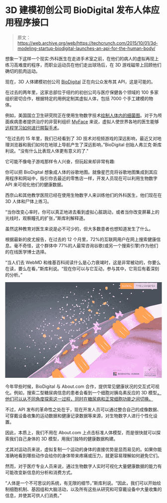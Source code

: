 # 3D 建模初创公司 BioDigital 发布人体应用程序接口

> 原文：<https://web.archive.org/web/https://techcrunch.com/2015/10/01/3d-modeling-startup-biodigital-launches-an-api-for-the-human-body/>

想象一下这样一个现实:外科医生在走进手术室之前，在他们的病人的虚拟再现上练习高难度的程序，而职业运动员在他们走出球场后，在 3D 游戏磁带上回顾他们确切的肌肉运动。

现在，3D 人体建模初创公司 [BioDigital](https://web.archive.org/web/20230227002611/https://www.biodigital.com/) 正在向公众发布其 API，这是可能的。

在过去的两年里，这家总部位于纽约的初创公司与医疗保健各个领域的 100 多家组织密切合作，根据特定的用例定制其虚拟人体，包括 7000 个手工建模的物体。

例如，美国国立卫生研究院正在使用生物数字技术[绘制人体内的细菌图](https://web.archive.org/web/20230227002611/https://www.youtube.com/embed/0CQ1Kyw4iv0)。对于为颅面疾病患者提供治疗的非营利组织 [MyFace](https://web.archive.org/web/20230227002611/http://myface.org/) 来说，虚拟人使世界各地的医生能够[远程学习如何进行腭裂手术](https://web.archive.org/web/20230227002611/https://www.biodigital.com/human-case-studies/smiletrain)。

“在过去的 15 年里，我们已经看到了 3D 技术对视频游戏的深远影响，最近又对地理浏览器和我们如何在地球上导航产生了深远影响，”BioDigital 创始人弗兰克·斯库利说。"没有什么比表现人体更有意义的了."

它可能不像电子游戏那样令人兴奋，但玩起来却非常有趣:

你可以把 BioDigital 想象成人体的谷歌地图。就像星巴克将谷歌地图集成到其应用程序和网站中，指引你去最近的零售店一样，开发人员现在可以利用生物数字 API 来可视化他们的健康数据。

西奈山和其他教学医院已经在使用生物数字人来训练他们的外科医生，他们现在在 3D 人体和尸体上练习。

“当你改变心率时，你可以真正地进去看到虚拟心脏跳动，或者当你改变屏幕上的光线时，观察瞳孔的扩张，”斯库利解释道。

虽然这种教育对医生来说是必不可少的，但大多数患者也想知道发生了什么。

根据最新的皮尤报告，在过去的 12 个月里，72%的互联网用户在网上搜索健康信息。毫不奇怪，这个群体中 77%的人最常咨询谷歌(或另一个搜索引擎)作为他们的在线医学博士选择。

“当人们去 WebMD 和维基百科阅读什么是心力衰竭时，这是非常被动的，你要么在读，要么在看，”斯库利说。“现在你可以与它互动，参与其中，它背后有着深刻的分析。”

![Screen Shot 2015-10-01 at 1.42.08 PM](img/fdae4a693e94f824e2789a3199501cf6.png)

今年早些时候，BioDigital 与 About.com 合作，提供常见健康状况的交互式可视化。例如，搜索二型糖尿病信息的患者会看到一个细胞对胰岛素反应的 3D 模型[，他们可以从不同角度探索这一过程，同时在糖尿病和正常细胞功能之间切换。](https://web.archive.org/web/20230227002611/http://conditions.about.com/cc/type2diabetes/newly-diagnosed/insulin/view-diabetes)

不过，API 发布的革命性之处在于，现在开发人员可以通过整合自己的成像数据、可穿戴设备收集的运动数据和健康记录数据等来源，对生物数字人进行个性化设置。

因此，本质上，我们不用在 About.com 上点击标准人体模型，而是很快就可以探索我们自己身体的 3D 模型，用我们独特的健康数据构建。

尤其对运动员来说，虚拟复制一个运动的身体的直接优势是显而易见的。如果你能准确地看到哪些动作会给你的身体带来疼痛或压力，就更容易理解如何避免它们。

然而，对于医疗专业人员来说，通过生物数字人实时可视化大量健康数据的能力有可能改变新信息的分析和消费方式。

“人体是一个不可思议的系统，有无限的细节，”斯库利说。“因此，我们可以开始绘制细胞机制、基因组和大脑活动，以及所有这些从研究和可穿戴设备中大量收集的信息，并使其可供人们消费。”